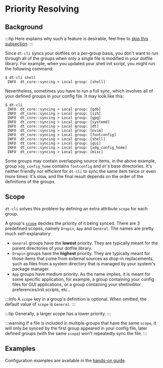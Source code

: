 # Priority Resolving

## Background

:::tip
Here explains why such a feature is desirable, feel free to [skip this
subsection](#scope).
:::

Since `dt-cli` syncs your dotfiles on a per-group basis, you don't want to run
through all of the groups when only a single file is modified in your dotfile
library.  For example, when you updated your shell init script, you might run
the following command:

```shell
$ dt-cli shell
 INFO  dt_core::syncing > Local group: [shell]
```

Nevertheless, sometimes you have to run a full sync, which involves all of
your defined groups in your config file.  It may look like this:

```shell
$ dt-cli
 INFO  dt_core::syncing > Local group: [gdb]
 INFO  dt_core::syncing > Local group: [ssh]
 INFO  dt_core::syncing > Local group: [gpg]
 INFO  dt_core::syncing > Local group: [systemd]
 INFO  dt_core::syncing > Local group: [dt]
 INFO  dt_core::syncing > Local group: [nvim]
 INFO  dt_core::syncing > Local group: [fontconfig]
 INFO  dt_core::syncing > Local group: [shell]
 INFO  dt_core::syncing > Local group: [gui]
 INFO  dt_core::syncing > Local group: [xdg_config_home]
 INFO  dt_core::syncing > Local group: [misc]
```

Some groups may contain overlapping source items, in the above example, group
`xdg_config_home` contains `fontconfig` and `dt`'s base directories.  It's
neither friendly nor efficient for `dt-cli` to sync the same item twice or
even more times: it's slow, and the final result depends on the order of the
definitions of the groups.

## Scope

`dt-cli` solves this problem by defining an extra attribute `scope` for each
group.

A group's [`scope`](/config/key-references#scope) decides the priority of it
being synced.  There are 3 predefined scopes, namely `Dropin`, `App` and
`General`.  The names are pretty much self-explanatory:

- `General` groups have the **lowest** priority.  They are typically meant for
  the parent directories of your dotfile library.
- `Dropin` groups have the **highest** priority.  They are typically meant for
  those items that come from external sources as drop-in replacements, such as
  files from a system directory that is managed by your system's package
  manager.
- `App` groups have medium priority.  As the name implies, it is meant for
  some specific application, for example, a group containing your config files
  for GUI applications, or a group containing your shell/editor
  preferences/init scripts, etc..

:::info
A `scope` key in a group's definition is optional.  When omitted, the default
value of `scope` is `General`.
:::

:::tip
Generally, a larger scope has a lower priority.
:::

:::warning
If a file is included in multiple groups that have the same `scope`, it will
only be synced by the first group appeared in your config file, later defined
groups (with the same `scope`) won't repeatedly sync the file.
:::

## Examples

Configuration examples are available in the [hands-on
guide](/config/guide/05-priority).
